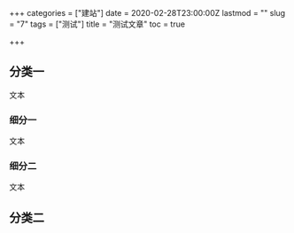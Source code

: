 +++
categories = ["建站"]
date = 2020-02-28T23:00:00Z
lastmod = ""
slug = "7"
tags = ["测试"]
title = "测试文章"
toc = true

+++
## 分类一

文本

### 细分一

文本

### 细分二

文本

## 分类二